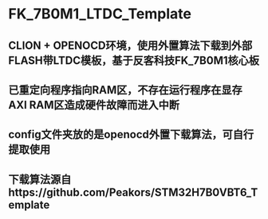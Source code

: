 # FK_7B0M1_LTDC_Template
## CLION + OPENOCD环境，使用外置算法下载到外部FLASH带LTDC模板，基于反客科技FK_7B0M1核心板
## 已重定向程序指向RAM区，不存在运行程序在显存AXI RAM区造成硬件故障而进入中断

## config文件夹放的是openocd外置下载算法，可自行提取使用
## 下载算法源自https://github.com/Peakors/STM32H7B0VBT6_Template
